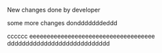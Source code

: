 New changes done by developer

some more changes dondddddddeddd


cccccc
eeeeeeeeeeeeeeeeeeeeeeeeeeeeeeeeeeee
dddddddddddddddddddddddddddd
